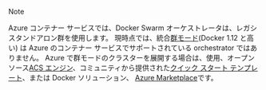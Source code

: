 > [!NOTE]
> Azure コンテナー サービスでは、Docker Swarm オーケストレータは、レガシ スタンドアロン群を使用します。 現時点では、統合[群モード](https://docs.docker.com/engine/swarm/)(Docker 1.12 と高い) は Azure のコンテナー サービスでサポートされている orchestrator ではありません。 Azure で群モードのクラスターを展開する場合は、使用、オープン ソース[ACS エンジン](https://github.com/Azure/acs-engine/blob/master/docs/swarmmode.md)、コミュニティから提供された[クイック スタート テンプレート](https://azure.microsoft.com/resources/templates/101-acsengine-swarmmode/)、または Docker ソリューション、 [Azure Marketplace](https://azuremarketplace.microsoft.com)です。
> 
> 

